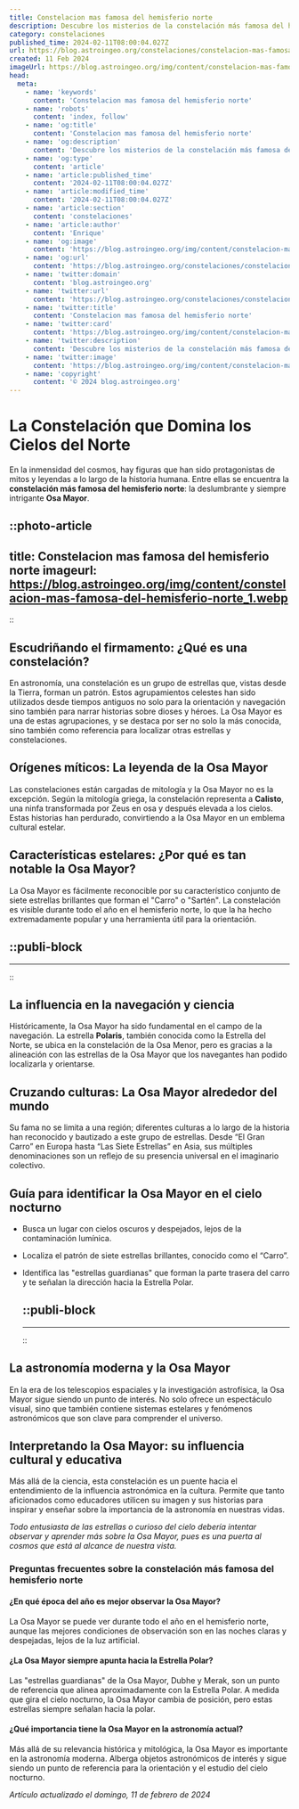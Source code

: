 ```yaml
---
title: Constelacion mas famosa del hemisferio norte
description: Descubre los misterios de la constelación más famosa del hemisferio norte y su impacto en la astronomía y la cultura.
category: constelaciones
published_time: 2024-02-11T08:00:04.027Z
url: https://blog.astroingeo.org/constelaciones/constelacion-mas-famosa-del-hemisferio-norte
created: 11 Feb 2024
imageUrl: https://blog.astroingeo.org/img/content/constelacion-mas-famosa-del-hemisferio-norte_1.webp
head:
  meta:
    - name: 'keywords'
      content: 'Constelacion mas famosa del hemisferio norte'
    - name: 'robots'
      content: 'index, follow'
    - name: 'og:title'
      content: 'Constelacion mas famosa del hemisferio norte'
    - name: 'og:description'
      content: 'Descubre los misterios de la constelación más famosa del hemisferio norte y su impacto en la astronomía y la cultura.'
    - name: 'og:type'
      content: 'article'
    - name: 'article:published_time'
      content: '2024-02-11T08:00:04.027Z'
    - name: 'article:modified_time'
      content: '2024-02-11T08:00:04.027Z'
    - name: 'article:section'
      content: 'constelaciones'
    - name: 'article:author'
      content: 'Enrique'
    - name: 'og:image'
      content: 'https://blog.astroingeo.org/img/content/constelacion-mas-famosa-del-hemisferio-norte_1.webp'
    - name: 'og:url'
      content: 'https://blog.astroingeo.org/constelaciones/constelacion-mas-famosa-del-hemisferio-norte'
    - name: 'twitter:domain'
      content: 'blog.astroingeo.org'
    - name: 'twitter:url'
      content: 'https://blog.astroingeo.org/constelaciones/constelacion-mas-famosa-del-hemisferio-norte'
    - name: 'twitter:title'
      content: 'Constelacion mas famosa del hemisferio norte'
    - name: 'twitter:card'
      content: 'https://blog.astroingeo.org/img/content/constelacion-mas-famosa-del-hemisferio-norte_1.webp'
    - name: 'twitter:description'
      content: 'Descubre los misterios de la constelación más famosa del hemisferio norte y su impacto en la astronomía y la cultura.'
    - name: 'twitter:image'
      content: 'https://blog.astroingeo.org/img/content/constelacion-mas-famosa-del-hemisferio-norte_1.webp'
    - name: 'copyright'
      content: '© 2024 blog.astroingeo.org'
---
```

# La Constelación que Domina los Cielos del Norte

En la inmensidad del cosmos, hay figuras que han sido protagonistas de mitos y leyendas a lo largo de la historia humana. Entre ellas se encuentra la **constelación más famosa del hemisferio norte**: la deslumbrante y siempre intrigante **Osa Mayor**.


::photo-article
---
title: Constelacion mas famosa del hemisferio norte
imageurl: https://blog.astroingeo.org/img/content/constelacion-mas-famosa-del-hemisferio-norte_1.webp
---
::


## Escudriñando el firmamento: ¿Qué es una constelación?

En astronomía, una constelación es un grupo de estrellas que, vistas desde la Tierra, forman un patrón. Estos agrupamientos celestes han sido utilizados desde tiempos antiguos no solo para la orientación y navegación sino también para narrar historias sobre dioses y héroes. La Osa Mayor es una de estas agrupaciones, y se destaca por ser no solo la más conocida, sino también como referencia para localizar otras estrellas y constelaciones.

## Orígenes míticos: La leyenda de la Osa Mayor

Las constelaciones están cargadas de mitología y la Osa Mayor no es la excepción. Según la mitología griega, la constelación representa a **Calisto**, una ninfa transformada por Zeus en osa y después elevada a los cielos. Estas historias han perdurado, convirtiendo a la Osa Mayor en un emblema cultural estelar.

## Características estelares: ¿Por qué es tan notable la Osa Mayor?

La Osa Mayor es fácilmente reconocible por su característico conjunto de siete estrellas brillantes que forman el "Carro" o "Sartén". La constelación es visible durante todo el año en el hemisferio norte, lo que la ha hecho extremadamente popular y una herramienta útil para la orientación.


  ::publi-block
  ---
  ---
  ::
  
  
## La influencia en la navegación y ciencia

Históricamente, la Osa Mayor ha sido fundamental en el campo de la navegación. La estrella **Polaris**, también conocida como la Estrella del Norte, se ubica en la constelación de la Osa Menor, pero es gracias a la alineación con las estrellas de la Osa Mayor que los navegantes han podido localizarla y orientarse.

## Cruzando culturas: La Osa Mayor alrededor del mundo

Su fama no se limita a una región; diferentes culturas a lo largo de la historia han reconocido y bautizado a este grupo de estrellas. Desde “El Gran Carro” en Europa hasta “Las Siete Estrellas” en Asia, sus múltiples denominaciones son un reflejo de su presencia universal en el imaginario colectivo.

## Guía para identificar la Osa Mayor en el cielo nocturno

- Busca un lugar con cielos oscuros y despejados, lejos de la contaminación lumínica.
- Localiza el patrón de siete estrellas brillantes, conocido como el “Carro”.
- Identifica las "estrellas guardianas" que forman la parte trasera del carro y te señalan la dirección hacia la Estrella Polar.


  ::publi-block
  ---
  ---
  ::
  
  
## La astronomía moderna y la Osa Mayor

En la era de los telescopios espaciales y la investigación astrofísica, la Osa Mayor sigue siendo un punto de interés. No solo ofrece un espectáculo visual, sino que también contiene sistemas estelares y fenómenos astronómicos que son clave para comprender el universo.

## Interpretando la Osa Mayor: su influencia cultural y educativa

Más allá de la ciencia, esta constelación es un puente hacia el entendimiento de la influencia astronómica en la cultura. Permite que tanto aficionados como educadores utilicen su imagen y sus historias para inspirar y enseñar sobre la importancia de la astronomía en nuestras vidas.

*Todo entusiasta de las estrellas o curioso del cielo debería intentar observar y aprender más sobre la Osa Mayor, pues es una puerta al cosmos que está al alcance de nuestra vista.*

### Preguntas frecuentes sobre la constelación más famosa del hemisferio norte

#### ¿En qué época del año es mejor observar la Osa Mayor?
La Osa Mayor se puede ver durante todo el año en el hemisferio norte, aunque las mejores condiciones de observación son en las noches claras y despejadas, lejos de la luz artificial.

#### ¿La Osa Mayor siempre apunta hacia la Estrella Polar?
Las "estrellas guardianas" de la Osa Mayor, Dubhe y Merak, son un punto de referencia que alinea aproximadamente con la Estrella Polar. A medida que gira el cielo nocturno, la Osa Mayor cambia de posición, pero estas estrellas siempre señalan hacia la polar.

#### ¿Qué importancia tiene la Osa Mayor en la astronomía actual?
Más allá de su relevancia histórica y mitológica, la Osa Mayor es importante en la astronomía moderna. Alberga objetos astronómicos de interés y sigue siendo un punto de referencia para la orientación y el estudio del cielo nocturno.

_Artículo actualizado el domingo, 11 de febrero de 2024_